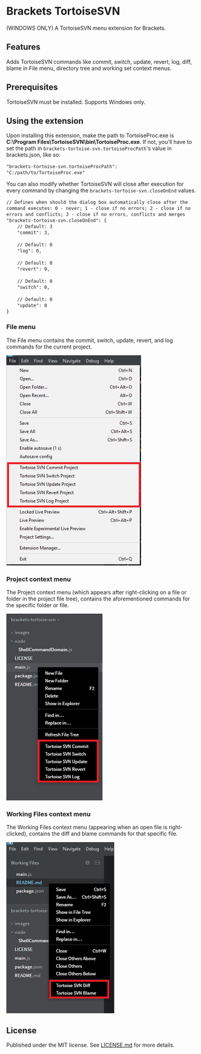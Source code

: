 # Brackets TortoiseSVN
(WINDOWS ONLY) A TortoiseSVN menu extension for Brackets.

## Features
Adds TortoiseSVN commands like commit, switch, update, revert, log, diff, blame in File menu, directory tree and working set context menus.

## Prerequisites
TortoiseSVN must be installed. Supports Windows only.

## Using the extension
Upon installing this extension, make the path to TortoiseProc.exe is **C:\Program Files\TortoiseSVN\bin\TortoiseProc.exe**.
If not, you'll have to set the path in `brackets-tortoise-svn.tortoiseProcPath`'s value in brackets.json, like so:
```
"brackets-tortoise-svn.tortoiseProcPath": "C:/path/to/TortoiseProc.exe"
```
You can also modify whether TortoiseSVN will close after execution for every command by changing the `brackets-tortoise-svn.closeOnEnd` values.
```
// Defines when should the dialog box automatically close after the command executes: 0 - never; 1 - close if no errors; 2 - close if no errors and conflicts; 3 - close if no errors, conflicts and merges
"brackets-tortoise-svn.closeOnEnd": {
    // Default: 3
    "commit": 3,

    // Default: 0
    "log": 0,

    // Default: 0
    "revert": 0,

    // Default: 0
    "switch": 0,

    // Default: 0
    "update": 0
}
```

### File menu
The File menu contains the commit, switch, update, revert, and log commands for the current project.

![File menu](/images/fileMenu.png)

### Project context menu
The Project context menu (which appears after right-clicking on a file or folder in the project file tree), contains the aforementioned commands for the specific folder or file.

![Project context menu](/images/projectContextMenu.png)

### Working Files context menu
The Working Files context menu (appearing when an open file is right-clicked), contains the diff and blame commands for that specific file.

![Working Files context menu](/images/workingFilesContextMenu.png)

## License
Published under the MIT license. See [LICENSE.md](LICENSE.md) for more details.
